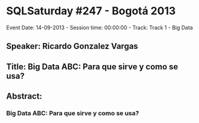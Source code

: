 # SQLSaturday #247 - Bogotá 2013
Event Date: 14-09-2013 - Session time: 00:00:00 - Track: Track 1 - Big Data
## Speaker: Ricardo Gonzalez Vargas
## Title: Big Data ABC: Para que sirve y como se usa?
## Abstract:
### Big Data ABC: Para que sirve y como se usa?
